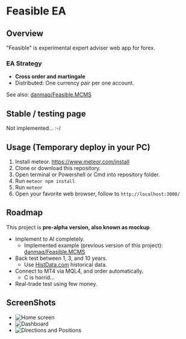 # Feasible EA

## Overview

"Feasible" is experimental expert adviser web app for forex.

### EA Strategy

* __Cross order and martingale__
* Distributed: One currency pair per one account.

See also: [danmaq/Feasible.MCMS](https://github.com/danmaq/Feasible.MCMS)

## Stable / testing page

Not implemented... :-/

## Usage (Temporary deploy in your PC)

1. Install meteor. https://www.meteor.com/install
2. Clone or download this repository.
3. Open terminal or Powershell or Cmd into repository folder.
4. Run `meteor npm install`
5. Run `meteor`
6. Open your favorite web browser, follow to `http://localhost:3000/`

## Roadmap

This project is __pre-alpha version, also known as mockup__.

* Implement to AI completely.
    * Implemented example (previous version of this project): [danmaq/Feasible.MCMS](https://github.com/danmaq/Feasible.MCMS)
* Back test between 1, 3, and 10 years.
    * Use [HistData.com](http://www.histdata.com/download-free-forex-data/) historical data.
* Connect to MT4 via MQL4, and order automatically.
    * C is horrid...
* Real-trade test using few money.

## ScreenShots

* ![Home screen](https://media.githubusercontent.com/media/danmaq/Feasible/gh-pages/images/Feasible_ss01.png)
* ![Dashboard](https://media.githubusercontent.com/media/danmaq/Feasible/gh-pages/images/Feasible_ss02.png)
* ![Directions and Positions](https://media.githubusercontent.com/media/danmaq/Feasible/gh-pages/images/Feasible_ss03.png)
